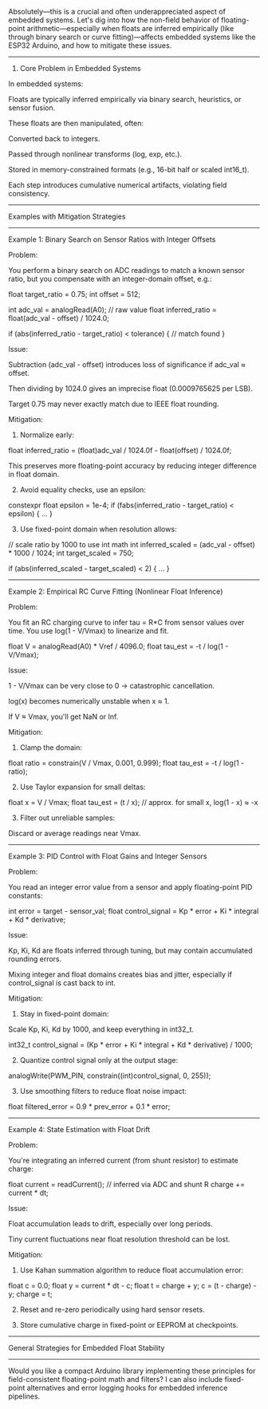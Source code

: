 Absolutely—this is a crucial and often underappreciated aspect of embedded systems. Let's dig into how the non-field behavior of floating-point arithmetic—especially when floats are inferred empirically (like through binary search or curve fitting)—affects embedded systems like the ESP32 Arduino, and how to mitigate these issues.


---

1. Core Problem in Embedded Systems

In embedded systems:

Floats are typically inferred empirically via binary search, heuristics, or sensor fusion.

These floats are then manipulated, often:

Converted back to integers.

Passed through nonlinear transforms (log, exp, etc.).

Stored in memory-constrained formats (e.g., 16-bit half or scaled int16_t).


Each step introduces cumulative numerical artifacts, violating field consistency.



---

Examples with Mitigation Strategies


---

Example 1: Binary Search on Sensor Ratios with Integer Offsets

Problem:

You perform a binary search on ADC readings to match a known sensor ratio, but you compensate with an integer-domain offset, e.g.:

float target_ratio = 0.75;
int offset = 512;

int adc_val = analogRead(A0); // raw value
float inferred_ratio = float(adc_val - offset) / 1024.0;

if (abs(inferred_ratio - target_ratio) < tolerance) {
    // match found
}

Issue:

Subtraction (adc_val - offset) introduces loss of significance if adc_val ≈ offset.

Then dividing by 1024.0 gives an imprecise float (0.0009765625 per LSB).

Target 0.75 may never exactly match due to IEEE float rounding.


Mitigation:

1. Normalize early:

float inferred_ratio = (float)adc_val / 1024.0f - float(offset) / 1024.0f;

This preserves more floating-point accuracy by reducing integer difference in float domain.


2. Avoid equality checks, use an epsilon:

constexpr float epsilon = 1e-4;
if (fabs(inferred_ratio - target_ratio) < epsilon) { ... }


3. Use fixed-point domain when resolution allows:

// scale ratio by 1000 to use int math
int inferred_scaled = (adc_val - offset) * 1000 / 1024;
int target_scaled = 750;

if (abs(inferred_scaled - target_scaled) < 2) { ... }




---

Example 2: Empirical RC Curve Fitting (Nonlinear Float Inference)

Problem:

You fit an RC charging curve to infer tau = R*C from sensor values over time. You use log(1 - V/Vmax) to linearize and fit.

float V = analogRead(A0) * Vref / 4096.0;
float tau_est = -t / log(1 - V/Vmax);

Issue:

1 - V/Vmax can be very close to 0 → catastrophic cancellation.

log(x) becomes numerically unstable when x ≈ 1.

If V ≈ Vmax, you'll get NaN or Inf.


Mitigation:

1. Clamp the domain:

float ratio = constrain(V / Vmax, 0.001, 0.999);
float tau_est = -t / log(1 - ratio);


2. Use Taylor expansion for small deltas:

float x = V / Vmax;
float tau_est = (t / x); // approx. for small x, log(1 - x) ≈ -x


3. Filter out unreliable samples:

Discard or average readings near Vmax.





---

Example 3: PID Control with Float Gains and Integer Sensors

Problem:

You read an integer error value from a sensor and apply floating-point PID constants:

int error = target - sensor_val;
float control_signal = Kp * error + Ki * integral + Kd * derivative;

Issue:

Kp, Ki, Kd are floats inferred through tuning, but may contain accumulated rounding errors.

Mixing integer and float domains creates bias and jitter, especially if control_signal is cast back to int.


Mitigation:

1. Stay in fixed-point domain:

Scale Kp, Ki, Kd by 1000, and keep everything in int32_t.


int32_t control_signal = (Kp * error + Ki * integral + Kd * derivative) / 1000;


2. Quantize control signal only at the output stage:

analogWrite(PWM_PIN, constrain((int)control_signal, 0, 255));


3. Use smoothing filters to reduce float noise impact:

float filtered_error = 0.9 * prev_error + 0.1 * error;




---

Example 4: State Estimation with Float Drift

Problem:

You're integrating an inferred current (from shunt resistor) to estimate charge:

float current = readCurrent();  // inferred via ADC and shunt R
charge += current * dt;

Issue:

Float accumulation leads to drift, especially over long periods.

Tiny current fluctuations near float resolution threshold can be lost.


Mitigation:

1. Use Kahan summation algorithm to reduce float accumulation error:

float c = 0.0;
float y = current * dt - c;
float t = charge + y;
c = (t - charge) - y;
charge = t;


2. Reset and re-zero periodically using hard sensor resets.


3. Store cumulative charge in fixed-point or EEPROM at checkpoints.




---

General Strategies for Embedded Float Stability


---

Would you like a compact Arduino library implementing these principles for field-consistent floating-point math and filters? I can also include fixed-point alternatives and error logging hooks for embedded inference pipelines.

